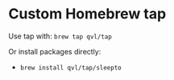 # Custom Homebrew tap

Use tap with: `brew tap qvl/tap`

Or install packages directly:

- `brew install qvl/tap/sleepto`
